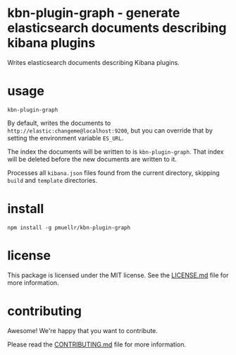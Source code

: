 kbn-plugin-graph - generate elasticsearch documents describing kibana plugins
================================================================================

Writes elasticsearch documents describing Kibana plugins.


usage
================================================================================

    kbn-plugin-graph

By default, writes the documents to `http://elastic:changeme@localhost:9200`,
but you can override that by setting the environment variable `ES_URL`.

The index the documents will be written to is `kbn-plugin-graph`.  That index
will  be deleted before the new documents are written to it.

Processes all `kibana.json` files found from the current directory, skipping
`build` and `template` directories.


install
================================================================================

    npm install -g pmuellr/kbn-plugin-graph


license
================================================================================

This package is licensed under the MIT license.  See the [LICENSE.md][] file
for more information.


contributing
================================================================================

Awesome!  We're happy that you want to contribute.

Please read the [CONTRIBUTING.md][] file for more information.


[LICENSE.md]: LICENSE.md
[CONTRIBUTING.md]: CONTRIBUTING.md
[CHANGELOG.md]: CHANGELOG.md